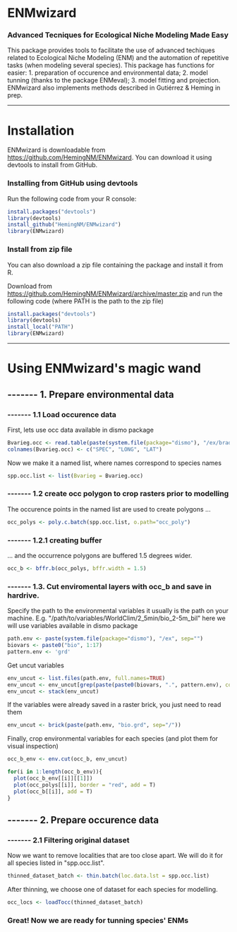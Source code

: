 ENMwizard
======================
### Advanced Tecniques for Ecological Niche Modeling Made Easy

This package provides tools to facilitate the use of advanced techiques related to Ecological Niche Modeling (ENM) and the automation of repetitive tasks (when modeling several species). This package has functions for easier: 1. preparation of occurence and environmental data; 2. model tunning (thanks to the package ENMeval); 3. model fitting and projection. ENMwizard also implements methods described in Gutiérrez & Heming in prep.

-----

# Installation
ENMwizard is downloadable from https://github.com/HemingNM/ENMwizard. You can download it using devtools to install from GitHub.

### Installing from GitHub using devtools
Run the following code from your R console:


```r
install.packages("devtools")
library(devtools)
install_github("HemingNM/ENMwizard")
library(ENMwizard)
```

### Install from zip file
You can also download a zip file containing the package and install it from R.

Download from https://github.com/HemingNM/ENMwizard/archive/master.zip and run the following code (where PATH is the path to the zip file)

```r
install.packages("devtools")
library(devtools)
install_local("PATH")
library(ENMwizard)
```



-----


# Using ENMwizard's magic wand

## ------- 1. Prepare environmental data

### ------- 1.1 Load occurence data

First, lets use occ data available in dismo package
```r
Bvarieg.occ <- read.table(paste(system.file(package="dismo"), "/ex/bradypus.csv", sep=""), header=TRUE, sep=",")
colnames(Bvarieg.occ) <- c("SPEC", "LONG", "LAT")
```

Now we make it a named list, where names correspond to species names
```r
spp.occ.list <- list(Bvarieg = Bvarieg.occ)
```

### ------- 1.2 create occ polygon to crop rasters prior to modelling

The occurence points in the named list are used to create polygons ...
```r
occ_polys <- poly.c.batch(spp.occ.list, o.path="occ_poly")
```

### ------- 1.2.1 creating buffer

... and the occurrence polygons are buffered 1.5 degrees wider.
```r
occ_b <- bffr.b(occ_polys, bffr.width = 1.5)
```

### ------- 1.3. Cut enviromental layers with occ_b and save in hardrive.
Specify the path to the environmental variables
it usually is the path on your machine. E.g. "/path/to/variables/WorldClim/2_5min/bio_2-5m_bil"
here we will use variables available in dismo package
```r
path.env <- paste(system.file(package="dismo"), "/ex", sep="")
biovars <- paste0("bio", 1:17)
pattern.env <- 'grd'
```

Get uncut variables
```r
env_uncut <- list.files(path.env, full.names=TRUE)
env_uncut <- env_uncut[grep(paste(paste0(biovars, ".", pattern.env), collapse = "|"), env_uncut)]
env_uncut <- stack(env_uncut)
```

If the variables were already saved in a raster brick, you just need to read them
```r
env_uncut <- brick(paste(path.env, "bio.grd", sep="/"))
```

Finally, crop environmental variables for each species (and plot them for visual inspection)
```r
occ_b_env <- env.cut(occ_b, env_uncut)

for(i in 1:length(occ_b_env)){
  plot(occ_b_env[[i]][[1]])
  plot(occ_polys[[i]], border = "red", add = T)
  plot(occ_b[[i]], add = T)
}
```


## ------- 2. Prepare occurence data
### ------- 2.1 Filtering original dataset
Now we want to remove localities that are too close apart. We will do it for all species listed in "spp.occ.list".
```r
thinned_dataset_batch <- thin.batch(loc.data.lst = spp.occ.list)
```

After thinning, we choose one of dataset for each species for modelling.
```r
occ_locs <- loadTocc(thinned_dataset_batch)
```

### Great! Now we are ready for tunning species' ENMs


